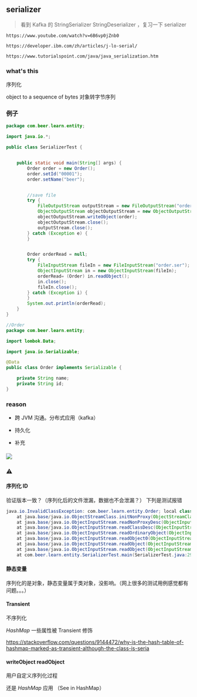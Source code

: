 ## serializer

> 看到 Kafka 的 StringSerializer StringDeserializer ，复习一下 serializer

```
https://www.youtube.com/watch?v=6B6vp0jZnb0

https://developer.ibm.com/zh/articles/j-lo-serial/

https://www.tutorialspoint.com/java/java_serialization.htm
```

### what's  this

序列化

object to a sequence of bytes  对象转字节序列

### 例子

```java
package com.beer.learn.entity;

import java.io.*;

public class SerializerTest {


    public static void main(String[] args) {
        Order order = new Order();
        order.setId("00001");
        order.setName("beer");


        //save file
        try {
            FileOutputStream outputStream = new FileOutputStream("order.ser");
            ObjectOutputStream objectOutputStream = new ObjectOutputStream(outputStream);
            objectOutputStream.writeObject(order);
            objectOutputStream.close();
            outputStream.close();
        } catch (Exception e) {
        }


        Order orderRead = null;
        try {
            FileInputStream fileIn = new FileInputStream("order.ser");
            ObjectInputStream in = new ObjectInputStream(fileIn);
            orderRead= (Order) in.readObject();
            in.close();
            fileIn.close();
        } catch (Exception i) {
        }
        System.out.println(orderRead);
    }
}

//Order
package com.beer.learn.entity;

import lombok.Data;

import java.io.Serializable;

@Data
public class Order implements Serializable {

    private String name;
    private String id;
}

```

### reason

- 跨 JVM 沟通。分布式应用（kafka）

- 持久化

- 补充

#### ![](https://beef-1256523277.cos.ap-chengdu.myqcloud.com/bed/20210218222208.png)



### ⚠️

#### 序列化 ID

验证版本一致？（序列化后的文件泄漏，数据也不会泄漏？）
下列是测试报错

```java
java.io.InvalidClassException: com.beer.learn.entity.Order; local class incompatible: stream classdesc serialVersionUID = 6103925441958716133, local class serialVersionUID = 1
	at java.base/java.io.ObjectStreamClass.initNonProxy(ObjectStreamClass.java:724)
	at java.base/java.io.ObjectInputStream.readNonProxyDesc(ObjectInputStream.java:2045)
	at java.base/java.io.ObjectInputStream.readClassDesc(ObjectInputStream.java:1895)
	at java.base/java.io.ObjectInputStream.readOrdinaryObject(ObjectInputStream.java:2202)
	at java.base/java.io.ObjectInputStream.readObject0(ObjectInputStream.java:1712)
	at java.base/java.io.ObjectInputStream.readObject(ObjectInputStream.java:519)
	at java.base/java.io.ObjectInputStream.readObject(ObjectInputStream.java:477)
	at com.beer.learn.entity.SerializerTest.main(SerializerTest.java:29)
```

#### 静态变量

序列化的是对象，静态变量属于类对象，没影响。（网上很多的测试用例感觉都有问题。。。）

#### Transient 

不序列化

*HashMap* 一些属性被 Transient 修饰

https://stackoverflow.com/questions/9144472/why-is-the-hash-table-of-hashmap-marked-as-transient-although-the-class-is-seria

#### writeObject readObject

用户自定义序列化过程

还是 *HashMap* 应用 （See in HashMap）



